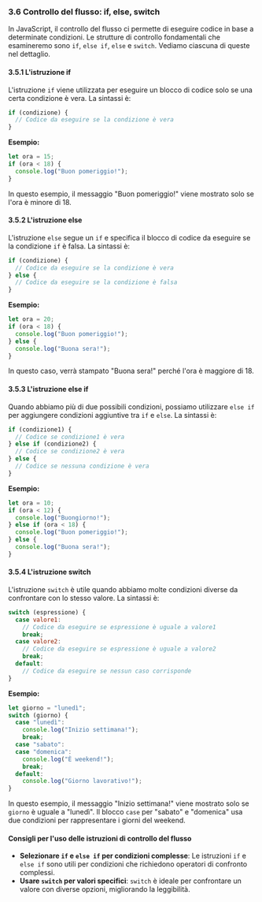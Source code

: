 ### 3.6 Controllo del flusso: if, else, switch

In JavaScript, il controllo del flusso ci permette di eseguire codice in base a determinate condizioni. Le strutture di controllo fondamentali che esamineremo sono `if`, `else if`, `else` e `switch`. Vediamo ciascuna di queste nel dettaglio.

#### 3.5.1 L'istruzione if

L'istruzione `if` viene utilizzata per eseguire un blocco di codice solo se una certa condizione è vera. La sintassi è:

```javascript
if (condizione) {
  // Codice da eseguire se la condizione è vera
}
```

**Esempio:**
```javascript
let ora = 15;
if (ora < 18) {
  console.log("Buon pomeriggio!");
}
```

In questo esempio, il messaggio "Buon pomeriggio!" viene mostrato solo se l'ora è minore di 18.

#### 3.5.2 L'istruzione else

L'istruzione `else` segue un `if` e specifica il blocco di codice da eseguire se la condizione `if` è falsa. La sintassi è:

```javascript
if (condizione) {
  // Codice da eseguire se la condizione è vera
} else {
  // Codice da eseguire se la condizione è falsa
}
```

**Esempio:**
```javascript
let ora = 20;
if (ora < 18) {
  console.log("Buon pomeriggio!");
} else {
  console.log("Buona sera!");
}
```

In questo caso, verrà stampato "Buona sera!" perché l'ora è maggiore di 18.

#### 3.5.3 L'istruzione else if

Quando abbiamo più di due possibili condizioni, possiamo utilizzare `else if` per aggiungere condizioni aggiuntive tra `if` e `else`. La sintassi è:

```javascript
if (condizione1) {
  // Codice se condizione1 è vera
} else if (condizione2) {
  // Codice se condizione2 è vera
} else {
  // Codice se nessuna condizione è vera
}
```

**Esempio:**
```javascript
let ora = 10;
if (ora < 12) {
  console.log("Buongiorno!");
} else if (ora < 18) {
  console.log("Buon pomeriggio!");
} else {
  console.log("Buona sera!");
}
```

#### 3.5.4 L'istruzione switch

L'istruzione `switch` è utile quando abbiamo molte condizioni diverse da confrontare con lo stesso valore. La sintassi è:

```javascript
switch (espressione) {
  case valore1:
    // Codice da eseguire se espressione è uguale a valore1
    break;
  case valore2:
    // Codice da eseguire se espressione è uguale a valore2
    break;
  default:
    // Codice da eseguire se nessun caso corrisponde
}
```

**Esempio:**
```javascript
let giorno = "lunedì";
switch (giorno) {
  case "lunedì":
    console.log("Inizio settimana!");
    break;
  case "sabato":
  case "domenica":
    console.log("È weekend!");
    break;
  default:
    console.log("Giorno lavorativo!");
}
```

In questo esempio, il messaggio "Inizio settimana!" viene mostrato solo se `giorno` è uguale a "lunedì". Il blocco `case` per "sabato" e "domenica" usa due condizioni per rappresentare i giorni del weekend.

#### Consigli per l'uso delle istruzioni di controllo del flusso

- **Selezionare `if` e `else if` per condizioni complesse**: Le istruzioni `if` e `else if` sono utili per condizioni che richiedono operatori di confronto complessi.
- **Usare `switch` per valori specifici**: `switch` è ideale per confrontare un valore con diverse opzioni, migliorando la leggibilità.
